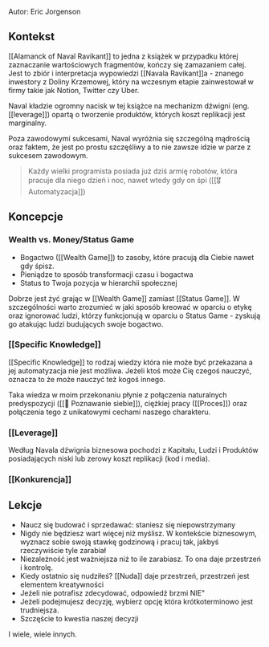 Autor: Eric Jorgenson

## Kontekst
[[Alamanck of Naval Ravikant]] to jedna z książek w przypadku której zaznaczanie wartościowych fragmentów, kończy się zamazaniem całej. Jest to zbiór i interpretacja wypowiedzi [[Navala Ravikant]]a - znanego inwestory z Doliny Krzemowej, który na wczesnym etapie zainwestował w firmy takie jak Notion, Twitter czy Uber. 

Naval kładzie ogromny nacisk w tej książce na mechanizm dźwigni (eng. [[leverage]]) opartą o tworzenie produktów, których koszt replikacji jest marginalny. 

Poza zawodowymi sukcesami, Naval wyróżnia się szczególną mądrością oraz faktem, że jest po prostu szczęśliwy a to nie zawsze idzie w parze z sukcesem zawodowym. 

> Każdy wielki programista posiada już dziś armię robotów, która pracuje dla niego dzień i noc, nawet wtedy gdy on śpi ([[🎖️ Automatyzacja]])

## Koncepcje

### Wealth vs. Money/Status Game
- Bogactwo ([[Wealth Game]]) to zasoby, które pracują dla Ciebie nawet gdy śpisz.
- Pieniądze to sposób transformacji czasu i bogactwa
- Status to Twoja pozycja w hierarchii społecznej

Dobrze jest żyć grając w [[Wealth Game]] zamiast [[Status Game]]. W szczególności warto zrozumieć w jaki sposób kreować w oparciu o etykę oraz ignorować ludzi, którzy funkcjonują w oparciu o Status Game - zyskują go atakując ludzi budujących swoje bogactwo. 

### [[Specific Knowledge]]
[[Specific Knowledge]] to rodzaj wiedzy która nie może być przekazana a jej automatyzacja nie jest możliwa. Jeżeli ktoś może Cię czegoś nauczyć, oznacza to że może nauczyć też kogoś innego.

Taka wiedza w moim przekonaniu płynie z połączenia naturalnych predyspozycji ([[💛 Poznawanie siebie]]), ciężkiej pracy ([[Proces]]) oraz połączenia tego z unikatowymi cechami naszego charakteru.

### [[Leverage]]
Według Navala dźwignia biznesowa pochodzi z Kapitału, Ludzi i Produktów posiadających niski lub zerowy koszt replikacji (kod i media).

### [[Konkurencja]]



## Lekcje
- Naucz się budować i sprzedawać: staniesz się niepowstrzymany
- Nigdy nie będziesz wart więcej niż myślisz. W kontekście biznesowym, wyznacz sobie swoją stawkę godzinową i pracuj tak, jakbyś rzeczywiście tyle zarabiał
- Niezależność jest ważniejsza niż to ile zarabiasz. To ona daje przestrzeń i kontrolę.
- Kiedy ostatnio się nudziłeś? [[Nuda]] daje przestrzeń, przestrzeń jest elementem kreatywności
- Jeżeli nie potrafisz zdecydować, odpowiedź brzmi NIE"
- Jeżeli podejmujesz decyzję, wybierz opcję która krótkoterminowo jest trudniejsza.
- Szczęście to kwestia naszej decyzji

I wiele, wiele innych.